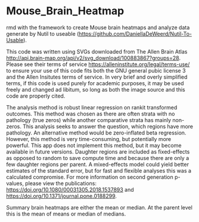 # Mouse_Brain_Heatmap
rmd with the framework to create Mouse brain heatmaps and analyze data generate by Nutil to useable (https://github.com/DaniellaDeWeerd/Nutil-To-Usable).

This code was written using SVGs downloaded from The Allen Brain Atlas http://api.brain-map.org/api/v2/svg_download/100883867?groups=28. Please see their terms of service https://alleninstitute.org/legal/terms-use/ to ensure your use of this code fits both the GNU general pubic license 3 and the Allen Insitutes terms of service.  In very brief and overly simplified terms, if this code is used purely for academic purposes, it may be used freely and changed ad libitum, so long as both the image source and this code are properly cited. 

The analysis method is robust linear regression on rankit transformed outcomes. This method was chosen as there are often strata with no pathology (true zeros) while another comparative strata has mainly non-zeros. This analysis seeks to answer the question, which regions have more pathology.  An alternative method would be zero-inflated beta regression. However, this method is very time-consuming, but potentially more powerful. This app does not implement this method, but it may become available in future versions. Daughter regions are included as fixed-effects as opposed to random to save compute time and because there are only a few daughter regions per parent. A mixed-effects model could yield better estimates of the standard error, but for fast and flexible analyses this was a calculated compromise.  For more information on second generation p-values, please view the publications: https://doi.org/10.1080/00031305.2018.1537893 and https://doi.org/10.1371/journal.pone.0188299. 

Summary brain heatmaps are either the mean or median. At the parent level this is the mean of means or median of medians. 
